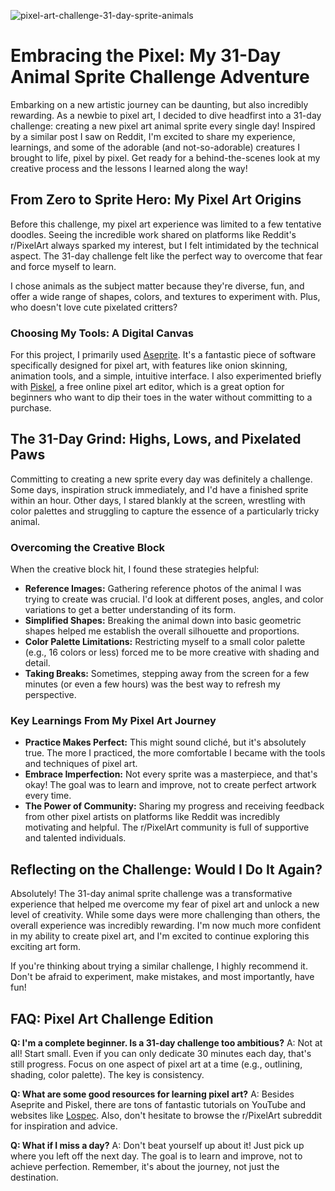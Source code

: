 ![pixel-art-challenge-31-day-sprite-animals](https://images.pexels.com/photos/3932857/pexels-photo-3932857.jpeg?auto=compress&cs=tinysrgb&fit=crop&h=627&w=1200)

# Embracing the Pixel: My 31-Day Animal Sprite Challenge Adventure

Embarking on a new artistic journey can be daunting, but also incredibly rewarding. As a newbie to pixel art, I decided to dive headfirst into a 31-day challenge: creating a new pixel art animal sprite every single day! Inspired by a similar post I saw on Reddit, I'm excited to share my experience, learnings, and some of the adorable (and not-so-adorable) creatures I brought to life, pixel by pixel. Get ready for a behind-the-scenes look at my creative process and the lessons I learned along the way!

## From Zero to Sprite Hero: My Pixel Art Origins

Before this challenge, my pixel art experience was limited to a few tentative doodles. Seeing the incredible work shared on platforms like Reddit's r/PixelArt always sparked my interest, but I felt intimidated by the technical aspect. The 31-day challenge felt like the perfect way to overcome that fear and force myself to learn.

I chose animals as the subject matter because they're diverse, fun, and offer a wide range of shapes, colors, and textures to experiment with. Plus, who doesn't love cute pixelated critters?

### Choosing My Tools: A Digital Canvas

For this project, I primarily used [Aseprite](https://www.aseprite.org/). It's a fantastic piece of software specifically designed for pixel art, with features like onion skinning, animation tools, and a simple, intuitive interface. I also experimented briefly with [Piskel](https://www.piskelapp.com/), a free online pixel art editor, which is a great option for beginners who want to dip their toes in the water without committing to a purchase.

## The 31-Day Grind: Highs, Lows, and Pixelated Paws

Committing to creating a new sprite every day was definitely a challenge. Some days, inspiration struck immediately, and I'd have a finished sprite within an hour. Other days, I stared blankly at the screen, wrestling with color palettes and struggling to capture the essence of a particularly tricky animal.

### Overcoming the Creative Block

When the creative block hit, I found these strategies helpful:

*   **Reference Images:** Gathering reference photos of the animal I was trying to create was crucial. I'd look at different poses, angles, and color variations to get a better understanding of its form.
*   **Simplified Shapes:** Breaking the animal down into basic geometric shapes helped me establish the overall silhouette and proportions.
*   **Color Palette Limitations:** Restricting myself to a small color palette (e.g., 16 colors or less) forced me to be more creative with shading and detail.
*   **Taking Breaks:** Sometimes, stepping away from the screen for a few minutes (or even a few hours) was the best way to refresh my perspective.

### Key Learnings From My Pixel Art Journey

*   **Practice Makes Perfect:** This might sound cliché, but it's absolutely true. The more I practiced, the more comfortable I became with the tools and techniques of pixel art.
*   **Embrace Imperfection:** Not every sprite was a masterpiece, and that's okay! The goal was to learn and improve, not to create perfect artwork every time.
*   **The Power of Community:** Sharing my progress and receiving feedback from other pixel artists on platforms like Reddit was incredibly motivating and helpful. The r/PixelArt community is full of supportive and talented individuals.

## Reflecting on the Challenge: Would I Do It Again?

Absolutely! The 31-day animal sprite challenge was a transformative experience that helped me overcome my fear of pixel art and unlock a new level of creativity. While some days were more challenging than others, the overall experience was incredibly rewarding. I'm now much more confident in my ability to create pixel art, and I'm excited to continue exploring this exciting art form.

If you're thinking about trying a similar challenge, I highly recommend it. Don't be afraid to experiment, make mistakes, and most importantly, have fun!

## FAQ: Pixel Art Challenge Edition

**Q: I'm a complete beginner. Is a 31-day challenge too ambitious?**
A: Not at all! Start small. Even if you can only dedicate 30 minutes each day, that's still progress. Focus on one aspect of pixel art at a time (e.g., outlining, shading, color palette). The key is consistency.

**Q: What are some good resources for learning pixel art?**
A: Besides Aseprite and Piskel, there are tons of fantastic tutorials on YouTube and websites like [Lospec](https://lospec.com/). Also, don't hesitate to browse the r/PixelArt subreddit for inspiration and advice.

**Q: What if I miss a day?**
A: Don't beat yourself up about it! Just pick up where you left off the next day. The goal is to learn and improve, not to achieve perfection. Remember, it's about the journey, not just the destination.
